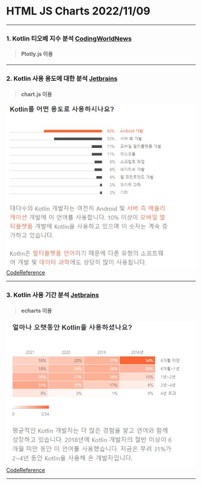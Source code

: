 # HTML JS Charts 2022/11/09
---
### 1. Kotlin 티오베 지수 분석 [CodingWorldNews](https://www.codingworldnews.com/news/articleList.html?sc_area=A&view_type=sm&sc_word=%EC%BD%94%ED%8B%80%EB%A6%B0+pypl/)    
> #### Plotly.js 이용

---
### 2. Kotlin 사용 용도에 대한 분석 [Jetbrains](https://www.jetbrains.com/ko-kr/lp/devecosystem-2021/kotlin/)    
> #### chart.js 이용    
<img src="https://github.com/SnowScapes/KSGame/blob/main/1109/imgs/kotlin1.JPG?raw=true"></img><br/> 
[CodeReference](https://www.w3schools.com/js/js_graphics_chartjs.asp)    

---
### 3. Kotlin 사용 기간 분석 [Jetbrains](https://www.jetbrains.com/ko-kr/lp/devecosystem-2021/kotlin/)    
> #### echarts 이용
<img src="https://github.com/SnowScapes/KSGame/blob/main/1109/imgs/kotlin2.JPG?raw=true"></img><br/> 
[CodeReference](https://echarts.apache.org/examples/en/editor.html?c=pie-simple&lang=js/)    

---
